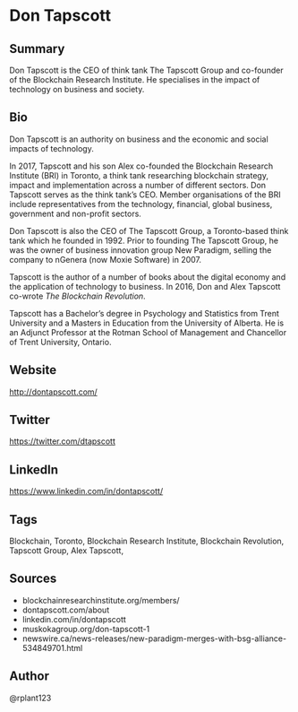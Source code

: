 # Don Tapscott 

## Summary
Don Tapscott is the CEO of think tank The Tapscott Group and co-founder of the Blockchain Research Institute. He specialises in the impact of technology on business and society.

## Bio
Don Tapscott is an authority on business and the economic and social impacts of technology. 

In 2017, Tapscott and his son Alex co-founded the Blockchain Research Institute (BRI) in Toronto, a think tank researching blockchain strategy, impact and implementation across a number of different sectors. Don Tapscott serves as the think tank’s CEO.  Member organisations of the BRI include representatives from the technology, financial, global business, government and non-profit sectors.  

Don Tapscott is also the CEO of The Tapscott Group, a Toronto-based think tank which he founded in 1992. Prior to founding The Tapscott Group, he was the owner of business innovation group New Paradigm, selling the company to nGenera (now Moxie Software) in 2007.

Tapscott is the author of a number of books about the digital economy and the application of technology to business. In 2016, Don and Alex Tapscott co-wrote *The Blockchain Revolution*. 

Tapscott has a Bachelor’s degree in Psychology and Statistics from Trent University and a Masters in Education from the University of Alberta. He is an Adjunct Professor at the Rotman School of Management and Chancellor of Trent University, Ontario.

## Website
http://dontapscott.com/

## Twitter
https://twitter.com/dtapscott

## LinkedIn
https://www.linkedin.com/in/dontapscott/

## Tags
Blockchain, Toronto, Blockchain Research Institute, Blockchain Revolution, Tapscott Group, Alex Tapscott,

## Sources
- blockchainresearchinstitute.org/members/
- dontapscott.com/about
- linkedin.com/in/dontapscott
- muskokagroup.org/don-tapscott-1
- newswire.ca/news-releases/new-paradigm-merges-with-bsg-alliance-534849701.html

## Author
@rplant123
